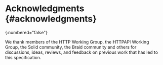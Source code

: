 # Acknowledgments {#acknowledgments}
{:numbered="false"}

We thank members of the HTTP Working Group, the HTTPAPI Working Group, the Solid community, the Braid community and others for discussions, ideas, reviews, and feedback on previous work that has led to this specification.

